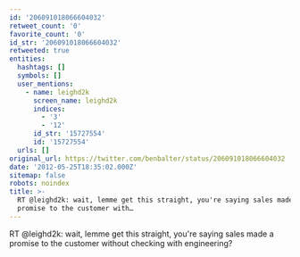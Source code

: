 ```yaml
---
id: '206091018066604032'
retweet_count: '0'
favorite_count: '0'
id_str: '206091018066604032'
retweeted: true
entities:
  hashtags: []
  symbols: []
  user_mentions:
    - name: leighd2k
      screen_name: leighd2k
      indices:
        - '3'
        - '12'
      id_str: '15727554'
      id: '15727554'
  urls: []
original_url: https://twitter.com/benbalter/status/206091018066604032
date: '2012-05-25T18:35:02.000Z'
sitemap: false
robots: noindex
title: >-
  RT @leighd2k: wait, lemme get this straight, you're saying sales made a
  promise to the customer with…
---
```


RT @leighd2k: wait, lemme get this straight, you're saying sales made a promise to the customer without checking with engineering?